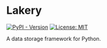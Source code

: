 # Lakery

[![PyPI - Version](https://img.shields.io/pypi/v/lakery.svg)](https://pypi.org/project/lakery)
[![License: MIT](https://img.shields.io/badge/License-MIT-yellow.svg)](https://opensource.org/licenses/MIT)

A data storage framework for Python.
